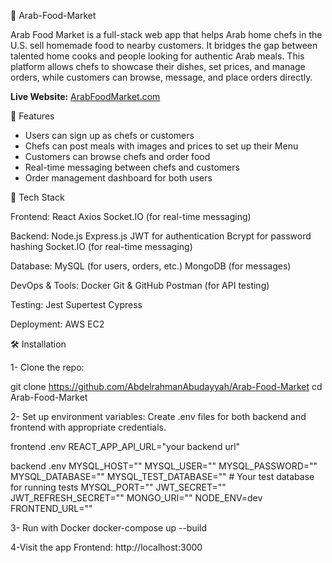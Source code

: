 🧆 Arab-Food-Market   


Arab Food Market is a full-stack web app that helps Arab home chefs in the U.S. sell homemade food to nearby customers. It bridges the gap between talented home cooks and people looking for authentic Arab meals. This platform allows chefs to showcase their dishes, set prices, and manage orders, while customers can browse, message, and place orders directly.

**Live Website:** [ArabFoodMarket.com](http://ArabFoodMarket.com)

🚀 Features

- Users can sign up as chefs or customers
- Chefs can post meals with images and prices to set up their Menu
- Customers can browse chefs and order food
- Real-time messaging between chefs and customers
- Order management dashboard for both users


🧱 Tech Stack

Frontend:
React
Axios
Socket.IO (for real-time messaging)


Backend:
Node.js
Express.js
JWT for authentication
Bcrypt for password hashing
Socket.IO (for real-time messaging)


Database:
MySQL (for users, orders, etc.)
MongoDB (for messages)

DevOps & Tools:
Docker
Git & GitHub
Postman (for API testing)

Testing:
Jest
Supertest
Cypress

Deployment:
AWS EC2

🛠️ Installation

1- Clone the repo:

git clone https://github.com/AbdelrahmanAbudayyah/Arab-Food-Market
cd Arab-Food-Market

2- Set up environment variables:
Create .env files for both backend and frontend with appropriate credentials.

frontend .env
REACT_APP_API_URL="your backend url"

backend .env
MYSQL_HOST=""
MYSQL_USER=""
MYSQL_PASSWORD=""
MYSQL_DATABASE=""
MYSQL_TEST_DATABASE="" # Your test database for running tests
MYSQL_PORT=""
JWT_SECRET=""
JWT_REFRESH_SECRET=""
MONGO_URI=""
NODE_ENV=dev
FRONTEND_URL=""

3- Run with Docker
docker-compose up --build

4-Visit the app
Frontend: http://localhost:3000

